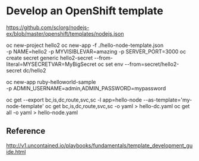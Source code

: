 # Develop an OpenShift template

https://github.com/sclorg/nodejs-ex/blob/master/openshift/templates/nodejs.json

oc new-project hello2
oc new-app -f ./hello-node-template.json \
    -p NAME=hello2 -p MYVISIBLEVAR=amazing -p SERVER_PORT=3000
oc create secret generic hello2-secret --from-literal=MYSECRETVAR=MyBigSecret
oc set env --from=secret/hello2-secret dc/hello2

oc new-app ruby-helloworld-sample \
    -p ADMIN_USERNAME=admin,ADMIN_PASSWORD=mypassword


oc get --export bc,is,dc,route,svc,sc -l app=hello-node --as-template='my-node-template'
oc get bc,is,dc,route,svc,sc -o yaml > hello-dc.yaml
oc get all -o yaml > hello-node.yaml


## Reference
http://v1.uncontained.io/playbooks/fundamentals/template_development_guide.html 
